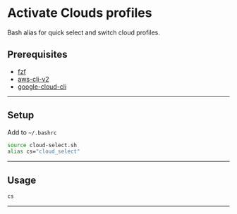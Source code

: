 # Activate Clouds profiles

Bash alias for quick select and switch cloud profiles.

## Prerequisites

- [fzf](https://github.com/junegunn/fzf)
- [aws-cli-v2](https://docs.aws.amazon.com/cli/latest/userguide/getting-started-install.html)
- [google-cloud-cli](https://cloud.google.com/sdk/docs/install)

---
## Setup

Add to `~/.bashrc`

```sh
source cloud-select.sh
alias cs="cloud_select"
```

---
## Usage

```sh
cs
```
---